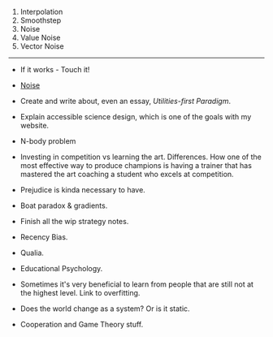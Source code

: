 1. Interpolation
2. Smoothstep
3. Noise
4. Value Noise
5. Vector Noise

---

- If it works - Touch it!

- [Noise](https://www.youtube.com/watch?v=ZsEnnB2wrbI)

- Create and write about, even an essay, _Utilities-first Paradigm_.

- Explain accessible science design, which is one of the goals with my website.

- N-body problem

- Investing in competition vs learning the art. Differences. How one of the most effective way to produce champions is having a trainer that has mastered the art coaching a student who excels at competition.

- Prejudice is kinda necessary to have.

- Boat paradox & gradients.

- Finish all the wip strategy notes.

- Recency Bias.

- Qualia.

- Educational Psychology.

- Sometimes it's very beneficial to learn from people that
  are still not at the highest level. Link to overfitting.

- Does the world change as a system? Or is it static.

- Cooperation and Game Theory stuff.
